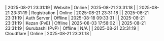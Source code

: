 | 2025-08-21 23:31:19 | Website | Online | 2025-08-21 23:31:18 |
| 2025-08-21 23:31:19 | Registration | Online | 2025-08-21 23:31:18 |
| 2025-08-21 23:31:19 | Auth Server | Offline | 2025-08-18 09:33:31 |
| 2025-08-21 23:31:19 | Kezan (PvE) | Offline | 2025-08-03 17:58:02 |
| 2025-08-21 23:31:19 | Gurubashi (PvP) | Offline | N/A |
| 2025-08-21 23:31:19 | Cloudflare | Online | 2025-08-21 23:31:18 |
